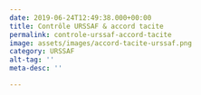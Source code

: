 ```yaml
---
date: 2019-06-24T12:49:38.000+00:00
title: Contrôle URSSAF & accord tacite
permalink: controle-urssaf-accord-tacite
image: assets/images/accord-tacite-urssaf.png
category: URSSAF
alt-tag: ''
meta-desc: ''

---
```

